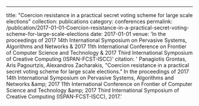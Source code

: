 ---
title: "Coercion resistance in a practical secret voting scheme for large scale elections"
collection: publications
category: conferences
permalink: /publication/2017-01-01-Coercion-resistance-in-a-practical-secret-voting-scheme-for-large-scale-elections
date: 2017-01-01
venue: 'In the proceedings of 2017 14th International Symposium on Pervasive Systems, Algorithms and Networks &amp; 2017 11th International Conference on Frontier of Computer Science and Technology &amp; 2017 Third International Symposium of Creative Computing (ISPAN-FCST-ISCC)'
citation: ' Panagiotis Grontas,  Aris Pagourtzis,  Alexandros Zacharakis, &quot;Coercion resistance in a practical secret voting scheme for large scale elections.&quot; In the proceedings of 2017 14th International Symposium on Pervasive Systems, Algorithms and Networks &amp;amp; 2017 11th International Conference on Frontier of Computer Science and Technology &amp;amp; 2017 Third International Symposium of Creative Computing (ISPAN-FCST-ISCC), 2017.'
